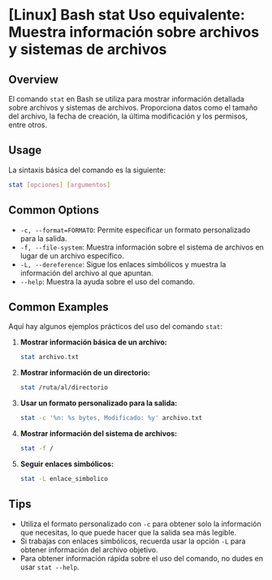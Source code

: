 # [Linux] Bash stat Uso equivalente: Muestra información sobre archivos y sistemas de archivos

## Overview
El comando `stat` en Bash se utiliza para mostrar información detallada sobre archivos y sistemas de archivos. Proporciona datos como el tamaño del archivo, la fecha de creación, la última modificación y los permisos, entre otros.

## Usage
La sintaxis básica del comando es la siguiente:

```bash
stat [opciones] [argumentos]
```

## Common Options
- `-c, --format=FORMATO`: Permite especificar un formato personalizado para la salida.
- `-f, --file-system`: Muestra información sobre el sistema de archivos en lugar de un archivo específico.
- `-L, --dereference`: Sigue los enlaces simbólicos y muestra la información del archivo al que apuntan.
- `--help`: Muestra la ayuda sobre el uso del comando.

## Common Examples
Aquí hay algunos ejemplos prácticos del uso del comando `stat`:

1. **Mostrar información básica de un archivo:**
   ```bash
   stat archivo.txt
   ```

2. **Mostrar información de un directorio:**
   ```bash
   stat /ruta/al/directorio
   ```

3. **Usar un formato personalizado para la salida:**
   ```bash
   stat -c '%n: %s bytes, Modificado: %y' archivo.txt
   ```

4. **Mostrar información del sistema de archivos:**
   ```bash
   stat -f /
   ```

5. **Seguir enlaces simbólicos:**
   ```bash
   stat -L enlace_simbolico
   ```

## Tips
- Utiliza el formato personalizado con `-c` para obtener solo la información que necesitas, lo que puede hacer que la salida sea más legible.
- Si trabajas con enlaces simbólicos, recuerda usar la opción `-L` para obtener información del archivo objetivo.
- Para obtener información rápida sobre el uso del comando, no dudes en usar `stat --help`.